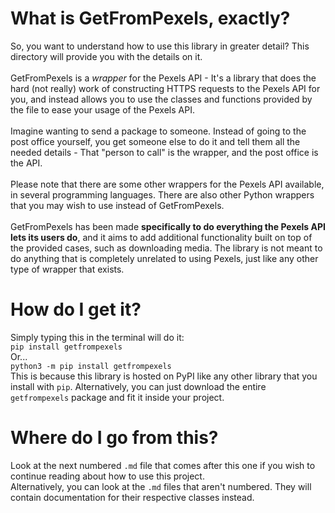 # What is GetFromPexels, exactly?
So, you want to understand how to use this library in greater detail? This directory will provide you with the details on it.<br><br>
GetFromPexels is a _wrapper_ for the Pexels API - It's a library that does the hard (not really) work of constructing HTTPS requests to the Pexels API for you, and instead allows you to use
the classes and functions provided by the file to ease your usage of the Pexels API.<br><br>
Imagine wanting to send a package to someone. Instead of going to the post office yourself, you get someone else to do it and tell them all the needed details - That "person to call" is the wrapper, and the post office is the API.<br><br>
Please note that there are some other wrappers for the Pexels API available, in several programming languages. There are also other Python wrappers that you may wish to use instead of GetFromPexels.<br><br>
GetFromPexels has been made __specifically to do everything the Pexels API lets its users do__, and it aims to add additional functionality built on top of the provided cases, such as downloading media.
The library is not meant to do anything that is completely unrelated to using Pexels, just like any other type of wrapper that exists.

# How do I get it?
Simply typing this in the terminal will do it:<br>
`pip install getfrompexels`<br>
Or...<br>
`python3 -m pip install getfrompexels`<br>
This is because this library is hosted on PyPI like any other library that you install with `pip`. Alternatively, you can just download the entire `getfrompexels` package and fit it inside
your project.

# Where do I go from this?
Look at the next numbered `.md` file that comes after this one if you wish to continue reading about how to use this project.<br>
Alternatively, you can look at the `.md` files that aren't numbered. They will contain documentation for their respective classes instead.
